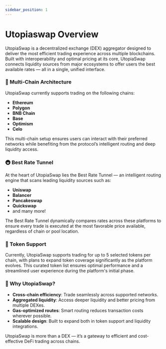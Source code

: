 ```yaml
---
sidebar_position: 1
---
```


# Utopiaswap Overview

UtopiaSwap is a decentralized exchange (DEX) aggregator designed to deliver the most efficient trading experience across multiple blockchains. Built with interoperability and optimal pricing at its core, UtopiaSwap connects liquidity sources from major ecosystems to offer users the best available rates — all in a single, unified interface.

### 🔗 Multi-Chain Architecture

UtopiaSwap currently supports trading on the following chains:

- <b>Ethereum</b>
- <b>Polygon</b>
- <b>BNB Chain</b>
- <b>Base</b>
- <b>Optimism</b>
- <b>Celo</b>

This multi-chain setup ensures users can interact with their preferred networks while benefiting from the protocol’s intelligent routing and deep liquidity access.

### 🚇 Best Rate Tunnel

At the heart of UtopiaSwap lies the Best Rate Tunnel — an intelligent routing engine that scans leading liquidity sources such as:

- <b>Uniswap</b>
- <b>Balancer</b>
- <b>Pancakeswap</b>
- <b>Quickswap</b>
- and many more!

The Best Rate Tunnel dynamically compares rates across these platforms to ensure every trade is executed at the most favorable price available, regardless of chain or pool location.

### 💱 Token Support

Currently, UtopiaSwap supports trading for up to 5 selected tokens per chain, with plans to expand token coverage significantly as the platform evolves. This curated token list ensures optimal performance and a streamlined user experience during the platform's initial phase.

### 🚀 Why UtopiaSwap?

- <b>Cross-chain efficiency</b>: Trade seamlessly across supported networks.
- <b>Aggregated liquidity</b>: Access deeper liquidity and better pricing from multiple DEXes.
- <b>Gas-optimized routes</b>: Smart routing reduces transaction costs wherever possible.
- <b>Scalable design</b>: Built to expand both in token support and liquidity integrations.

UtopiaSwap is more than a DEX — it’s a gateway to efficient and cost-effective DeFi trading across chains.
